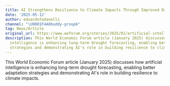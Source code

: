 ```yaml
---
title: AI Strengthens Resilience to Climate Impacts Through Improved Drought Forecasting
date: '2025-05-12'
author: eduardofadanelli
channel: "\U0001F4A0buddy-group6"
tag: News/Article
original_url: https://www.weforum.org/stories/2025/01/artificial-intelligence-climate-transition-drive-growth/
description: This World Economic Forum article (January 2025) discusses how artificial
  intelligence is enhancing long-term drought forecasting, enabling better adaptation
  strategies and demonstrating AI's role in building resilience to climate impacts.
---
```


This World Economic Forum article (January 2025) discusses how artificial intelligence is enhancing long-term drought forecasting, enabling better adaptation strategies and demonstrating AI's role in building resilience to climate impacts.